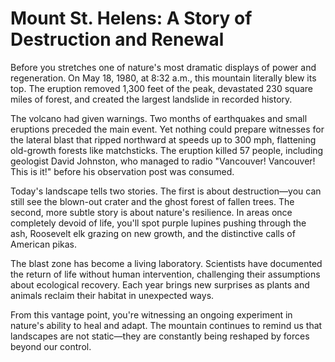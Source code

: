 # Mount St. Helens: A Story of Destruction and Renewal

Before you stretches one of nature's most dramatic displays of power and regeneration. On May 18, 1980, at 8:32 a.m., this mountain literally blew its top. The eruption removed 1,300 feet of the peak, devastated 230 square miles of forest, and created the largest landslide in recorded history.

The volcano had given warnings. Two months of earthquakes and small eruptions preceded the main event. Yet nothing could prepare witnesses for the lateral blast that ripped northward at speeds up to 300 mph, flattening old-growth forests like matchsticks. The eruption killed 57 people, including geologist David Johnston, who managed to radio "Vancouver! Vancouver! This is it!" before his observation post was consumed.

Today's landscape tells two stories. The first is about destruction—you can still see the blown-out crater and the ghost forest of fallen trees. The second, more subtle story is about nature's resilience. In areas once completely devoid of life, you'll spot purple lupines pushing through the ash, Roosevelt elk grazing on new growth, and the distinctive calls of American pikas.

The blast zone has become a living laboratory. Scientists have documented the return of life without human intervention, challenging their assumptions about ecological recovery. Each year brings new surprises as plants and animals reclaim their habitat in unexpected ways.

From this vantage point, you're witnessing an ongoing experiment in nature's ability to heal and adapt. The mountain continues to remind us that landscapes are not static—they are constantly being reshaped by forces beyond our control.